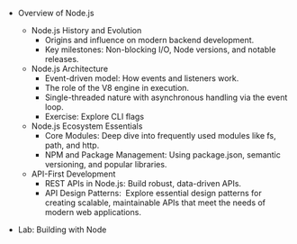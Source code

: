 - Overview of Node.js

  - Node.js History and Evolution
    - Origins and influence on modern backend development.
    - Key milestones: Non-blocking I/O, Node versions, and notable releases.
  - Node.js Architecture
    - Event-driven model: How events and listeners work.
    - The role of the V8 engine in execution.
    - Single-threaded nature with asynchronous handling via the event loop.
    - Exercise: Explore CLI flags
  - Node.js Ecosystem Essentials
    - Core Modules: Deep dive into frequently used modules like fs, path, and http.
    - NPM and Package Management: Using package.json, semantic versioning, and popular libraries.
  - API-First Development
    - REST APIs in Node.js: Build robust, data-driven APIs.
    - API Design Patterns:  Explore essential design patterns for creating scalable, maintainable APIs that meet the needs of modern web applications.

- Lab: Building with Node
